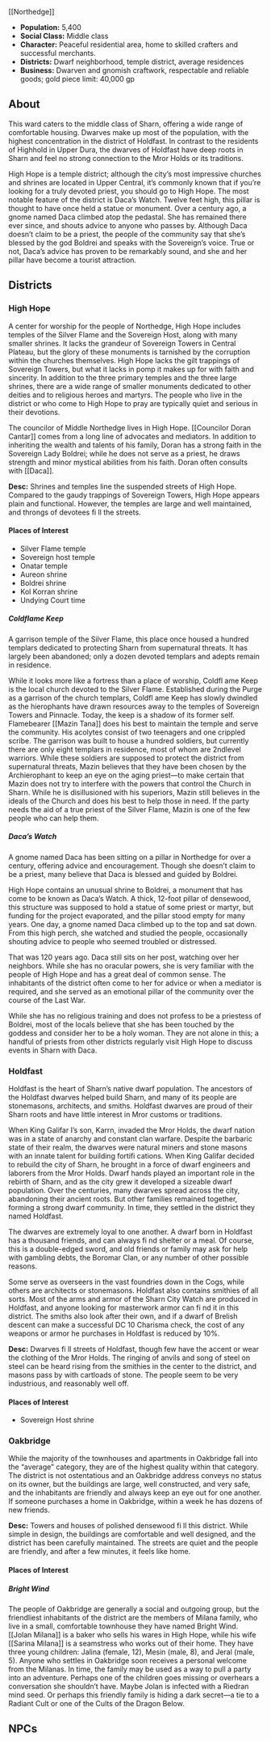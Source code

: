[[Northedge]]

- **Population:** 5,400
- **Social Class:** Middle class
- **Character:** Peaceful residential area, home to skilled crafters and successful merchants.
- **Districts:** Dwarf neighborhood, temple district, average residences
- **Business:** Dwarven and gnomish craftwork, respectable and reliable goods; gold piece limit: 40,000 gp

## About
This ward caters to the middle class of Sharn, offering a wide range of comfortable housing. Dwarves make up most of the population, with the highest concentration in the district of Holdfast. In contrast to the residents of Highhold in Upper Dura, the dwarves of Holdfast have deep roots in Sharn and feel no strong connection to the Mror Holds or its traditions.

High Hope is a temple district; although the city’s most impressive churches and shrines are located in Upper Central, it’s commonly known that if you’re looking for a truly devoted priest, you should go to High Hope. The most notable feature of the district is Daca’s Watch. Twelve feet high, this pillar is thought to have once held a statue or monument. Over a century ago, a gnome named Daca climbed atop the pedastal. She has remained there ever since, and shouts advice to anyone who passes by. Although Daca doesn’t claim to be a priest, the people of the community say that she’s blessed by the god Boldrei and speaks with the Sovereign’s voice. True or not, Daca’s advice has proven to be remarkably sound, and she and her pillar have become a tourist attraction.


## Districts

### High Hope
A center for worship for the people of Northedge, High Hope includes temples of the Silver Flame and the Sovereign Host, along with many smaller shrines. It lacks the grandeur of Sovereign Towers in Central Plateau, but the glory of these monuments is tarnished by the corruption within the churches themselves. High Hope lacks the gilt trappings of Sovereign Towers, but what it lacks in pomp it makes up for with faith and sincerity. In addition to the three primary temples and the three large shrines, there are a wide range of smaller monuments dedicated to other deities and to religious heroes and martyrs. The people who live in the district or who come to High Hope to pray are typically quiet and serious in their devotions.

The councilor of Middle Northedge lives in High Hope. [[Councilor Doran Cantar]] comes from a long line of advocates and mediators. In addition to inheriting the wealth and talents of his family, Doran has a strong faith in the Sovereign Lady Boldrei; while he does not serve as a priest, he draws strength and minor mystical abilities from his faith. Doran often consults with [[Daca]].

**Desc:** Shrines and temples line the suspended streets of High Hope. Compared to the gaudy trappings of Sovereign Towers, High Hope appears plain and functional. However, the temples are large and well maintained, and throngs of devotees fi ll the streets.

#### Places of Interest
- Silver Flame temple
- Sovereign host temple
- Onatar temple
- Aureon shrine
- Boldrei shrine
- Kol Korran shrine
- Undying Court time

##### Coldflame Keep
 A garrison temple of the Silver Flame, this place once housed a hundred templars dedicated to protecting Sharn from supernatural threats. It has largely been abandoned; only a dozen devoted templars and adepts remain in residence.
 
 While it looks more like a fortress than a place of worship, Coldfl ame Keep is the local church devoted to the Silver Flame. Established during the Purge as a garrison of the church templars, Coldfl ame Keep has slowly dwindled as the hierophants have drawn resources away to the temples of Sovereign Towers and Pinnacle. Today, the keep is a shadow of its former self. Flamebearer [[Mazin Tana]] does his best to maintain the temple and serve the community. His acolytes consist of two teenagers and one crippled scribe. The garrison was built to house a hundred soldiers, but currently there are only eight templars in residence, most of whom are 2ndlevel warriors. While these soldiers are supposed to protect the district from supernatural threats, Mazin believes that they have been chosen by the Archierophant to keep an eye on the aging priest—to make certain that Mazin does not try to interfere with the powers that control the Church in Sharn. While he is disillusioned with his superiors, Mazin still believes in the ideals of the Church and does his best to help those in need. If the party needs the aid of a true priest of the Silver Flame, Mazin is one of the few people who can help them.

##### Daca’s Watch
 A gnome named Daca has been sitting on a pillar in Northedge for over a century, offering advice and encouragement. Though she doesn’t claim to be a priest, many believe that Daca is blessed and guided by Boldrei.
 
 High Hope contains an unusual shrine to Boldrei, a monument that has come to be known as Daca’s Watch. A thick, 12-foot pillar of densewood, this structure was supposed to hold a statue of some priest or martyr, but funding for the project evaporated, and the pillar stood empty for many years. One day, a gnome named Daca climbed up to the top and sat down. From this high perch, she watched and studied the people, occasionally shouting advice to people who seemed troubled or distressed.
 
 That was 120 years ago. Daca still sits on her post, watching over her neighbors. While she has no oracular powers, she is very familiar with the people of High Hope and has a great deal of common sense. The inhabitants of the district often come to her for advice or when a mediator is required, and she served as an emotional pillar of the community over the course of the Last War.
 
 While she has no religious training and does not profess to be a priestess of Boldrei, most of the locals believe that she has been touched by the goddess and consider her to be a holy woman. They are not alone in this; a handful of priests from other districts regularly visit High Hope to discuss events in Sharn with Daca.


### Holdfast
Holdfast is the heart of Sharn’s native dwarf population. The ancestors of the Holdfast dwarves helped build Sharn, and many of its people are stonemasons, architects, and smiths. Holdfast dwarves are proud of their Sharn roots and have little interest in Mror customs or traditions.

When King Galifar I’s son, Karrn, invaded the Mror Holds, the dwarf nation was in a state of anarchy and constant clan warfare. Despite the barbaric state of their realm, the dwarves were natural miners and stone masons with an innate talent for building fortifi cations. When King Galifar decided to rebuild the city of Sharn, he brought in a force of dwarf engineers and laborers from the Mror Holds. Dwarf hands played an important role in the rebirth of Sharn, and as the city grew it developed a sizeable dwarf population. Over the centuries, many dwarves spread across the city, abandoning their ancient roots. But other families remained together, forming a strong dwarf community. In time, they settled in the district they named Holdfast.

The dwarves are extremely loyal to one another. A dwarf born in Holdfast has a thousand friends, and can always fi nd shelter or a meal. Of course, this is a double-edged sword, and old friends or family may ask for help with gambling debts, the Boromar Clan, or any number of other possible reasons.

Some serve as overseers in the vast foundries down in the Cogs, while others are architects or stonemasons. Holdfast also contains smithies of all sorts. Most of the arms and armor of the Sharn City Watch are produced in Holdfast, and anyone looking for masterwork armor can fi nd it in this district. The smiths also look after their own, and if a dwarf of Brelish descent can make a successful DC 10 Charisma check, the cost of any weapons or armor he purchases in Holdfast is reduced by 10%.

**Desc:** Dwarves fi ll streets of Holdfast, though few have the accent or wear the clothing of the Mror Holds. The ringing of anvils and song of steel on steel can be heard rising from the smithies in the center to the district, and masons pass by with cartloads of stone. The people seem to be very industrious, and reasonably well off.

#### Places of Interest
- Sovereign Host shrine

### Oakbridge
While the majority of the townhouses and apartments in Oakbridge fall into the “average” category, they are of the highest quality within that category. The district is not ostentatious and an Oakbridge address conveys no status on its owner, but the buildings are large, well constructed, and very safe, and the inhabitants are friendly and always keep an eye out for one another. If someone purchases a home in Oakbridge, within a week he has dozens of new friends.

**Desc:** Towers and houses of polished densewood fi ll this district. While simple in design, the buildings are comfortable and well designed, and the district has been carefully maintained. The streets are quiet and the people are friendly, and after a few minutes, it feels like home.

#### Places of Interest

##### Bright Wind
The people of Oakbridge are generally a social and outgoing group, but the friendliest inhabitants of the district are the members of Milana family, who live in a small, comfortable townhouse they have named Bright Wind. [[Jolan Milana]] is a baker who sells his wares in High Hope, while his wife [[Sarina Milana]] is a seamstress who works out of their home. They have three young children: Jalina (female, 12), Mesin (male, 8), and Jeral (male, 5). Anyone who settles in Oakbridge soon receives a personal welcome from the Milanas. In time, the family may be used as a way to pull a party into an adventure. Perhaps one of the children goes missing or overhears a conversation she shouldn’t have. Maybe Jolan is infected with a Riedran mind seed. Or perhaps this friendly family is hiding a dark secret—a tie to a Radiant Cult or one of the Cults of the Dragon Below.

## NPCs
